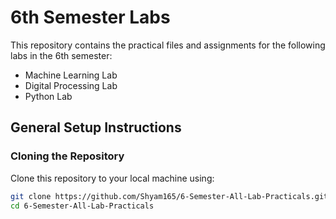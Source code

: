 # 6th Semester Labs

This repository contains the practical files and assignments for the following labs in the 6th semester:
- Machine Learning Lab
- Digital Processing Lab
- Python Lab

## General Setup Instructions

### Cloning the Repository
Clone this repository to your local machine using:
```bash
git clone https://github.com/Shyam165/6-Semester-All-Lab-Practicals.git
cd 6-Semester-All-Lab-Practicals
